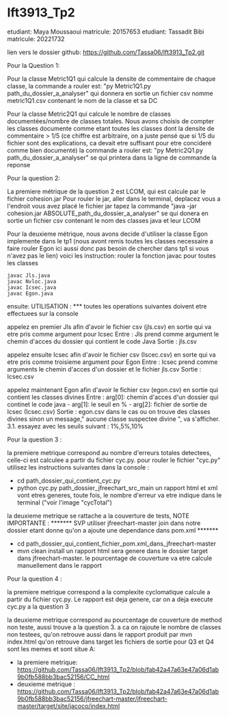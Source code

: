 # Ift3913_Tp2

etudiant: Maya Moussaoui matricule: 20157653 etudiant: Tassadit Bibi matricule: 20221732

lien vers le dossier github: https://github.com/Tassa06/Ift3913_Tp2.git

Pour la Question 1:

Pour la classe Metric1Q1 qui calcule la densite de commentaire de chaque classe, la commande a rouler est:
"py Metric1Q1.py path_du_dossier_a_analyser"
qui donnera en sortie un fichier csv nomme metric1Q1.csv contenant le nom de la classe et sa DC

Pour la classe Metric2Q1 qui calcule le nombre de classes documentées/nombre de classes totales.
Nous avons choisis de compter les classes documente comme etant toutes les classes dont la densite de commentaire > 1/5 (ce chiffre est arbitraire, on a juste pensé que si 1/5 du fichier sont des explications, ca devait etre suffisant pour etre concideré comme bien documenté)
la commande a rouler est:
"py Metric2Q1.py path_du_dossier_a_analyser"
se qui printera dans la ligne de commande la reponse

Pour la question 2:

La premiere métrique de la question 2 est LCOM, qui est calcule par le fichier cohesion.jar
Pour rouler le jar, aller dans le terminal,
deplacez vous a l'endroit vous avez placé le fichier jar
tapez la commande
"java -jar cohesion.jar ABSOLUTE_path_du_dossier_a_analyser"
se qui donera en sortie un fichier csv contenant le nom des classes java et leur LCOM

Pour la deuxieme métrique, nous avons decide d'utiliser la classe Egon implemente dans le tp1
(nous avont remis toutes les classes necessaire a faire rouler Egon ici aussi donc pas besoin de chercher dans tp1 si vous n'avez pas le lien)
voici les instruction:
rouler la fonction javac pour toutes les classes

    javac Jls.java
    javac Nvloc.java
    javac Icsec.java
    javac Egon.java

ensuite:
UTILISATION : \*\*\* toutes les operations suivantes doivent etre effectuees sur la console

appelez en premier Jls afin d'avoir le fichier csv (jls.csv) en sortie qui va etre pris comme argument pour Icsec
Entre : Jls prend comme argument le chemin d'acces du dossier qui contient le code Java
Sortie : jls.csv

appelez ensuite Icsec afin d'avoir le fichier csv (Iscec.csv) en sorte qui va etre pris comme troisieme argument pour Egon
Entre : Icsec prend comme arguments le chemin d'acces d'un dossier et le fichier jls.csv
Sortie : Icsec.csv

appelez maintenant Egon afin d'avoir le fichier csv (egon.csv) en sortie qui contient les classes divines
Entre : arg[0]: chemin d'acces d'un dossier qui continet le code java - arg[1]: le seuil en % - arg[2]: fichier de sortie de Icsec (Icsec.csv)
Sortie : egon.csv dans le cas ou on trouve des classes divines sinon un message," aucune classe suspectee divine ", va s'afficher. 3.1. essayez avec les seuils suivant : 1%,5%,10%

Pour la question 3 : 

la premiere metrique correspond au nombre d'erreurs totales detectees, celle-ci est calculee a partir du fichier cyc.py. 
pour rouler le fichier "cyc.py" utilisez les instructions suivantes dans la console  :
- cd path_dossier_qui_contient_cyc.py
- python cyc.py path_dossier_jfreechart_src_main
un rapport html et xml vont etres generes, toute fois, le nombre d'erreur va etre indique dans le terminal ("voir l'image "cycTotal") 

la deuxieme metrique se rattache a la couverture de tests,
NOTE IMPORTANTE : ******* SVP utiliser jfreechart-master join dans notre dossier etant donne qu'on a ajoute une dependance dans pom.xml *******
- cd path_dossier_qui_contient_fichier_pom.xml_dans_jfreechart-master 
- mvn clean install
un rapport html sera genere dans le dossier target dans jfreechart-master. le pourcentage de couverture va etre calcule manuellement dans le rapport

Pour la question 4 :

la premiere metrique correspond a la complexite cyclomatique calcule a partir du fichier cyc.py. Le rapport est deja genere, car on a deja execute cyc.py a la question 3

la deuxieme metrique correspond au pourcentage de couverture de method non teste, aussi trouve a la question 3. 
a ca on rajoute le nombre de classes non testees, qu'on retrouve aussi dans le rapport produit par mvn index.html qu'on retrouve dans target
les fichiers de sortie pour Q3 et Q4 sont les memes et sont situe A:
- la premiere metrique:  https://github.com/Tassa06/Ift3913_Tp2/blob/fab42a47a63e47a06d1ab9b0fb588bb3bac52156/CC_html
- deuxieme metrique : https://github.com/Tassa06/Ift3913_Tp2/blob/fab42a47a63e47a06d1ab9b0fb588bb3bac52156/jfreechart-master/jfreechart-master/target/site/jacoco/index.html
